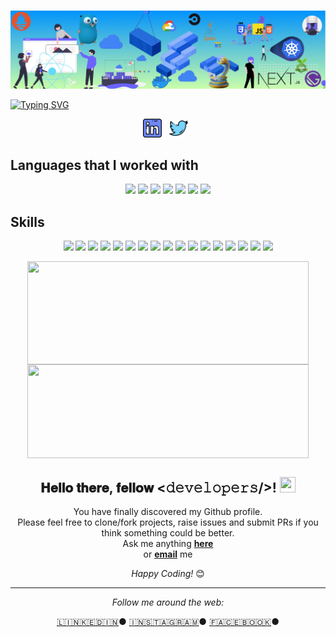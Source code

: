  &emsp;&emsp;
![enter image description here](https://raw.githubusercontent.com/sam1code/profile/master/profile.png)

<!--
**sam1code/sam1code** is a ✨ _special_ ✨ repository because its `README.md` (this file) appears on your GitHub profile.

Here are some ideas to get you started:
-->

[![Typing SVG](https://readme-typing-svg.herokuapp.com?font=Fira+Code&pause=1000&random=false&width=435&lines=Hey+there%2C+I'm+Soumya;A+Full+Stack+Engineer+(Architect);Diving+Deep+into+AI+and+XR)](https://git.io/typing-svg)

<div align="center">


   <a href="https://www.linkedin.com/in/samcse95/"><img height="30" src="linkedin.png"></a>&nbsp;&nbsp;
<a href="https://twitter.com/samcse95"><img height="30" src="twitter.png"></a>&nbsp;&nbsp;
</div>


<h2>Languages that I worked with</h2>

<div align="center">
  <img src="https://img.shields.io/badge/-Java-FFCC00" />
  <img src="https://img.shields.io/badge/-JavaScript-%239B2900" />
  <img src="https://img.shields.io/badge/-TypeScript-success" />
  <img src="https://img.shields.io/badge/-GO-003399" />
  <img src="https://img.shields.io/badge/-Python-blueviolet" />
  <img src="https://img.shields.io/badge/-%20C%20-blue" /> 
  <img src="https://img.shields.io/badge/-%20C%2B%2B-%238F00FF" />
</div>
<h2>Skills</h2>
<div align="center">
<img src="https://img.shields.io/badge/HTML-80%25-brightgreen" />
<img src="https://img.shields.io/badge/CSS-60%25-blue" />
<img src="https://img.shields.io/badge/React-80%25-60DBFB" />
<img src="https://img.shields.io/badge/GatsBy-60%25-brightgreen" />
<img src="https://img.shields.io/badge/Next.js-70%25-0E1416" />
<img src="https://img.shields.io/badge/Node.js-80%25-3C823B" />
<img src="https://img.shields.io/badge/Express.js-80%25-EFD81C" />
<img src="https://img.shields.io/badge/GoLang-60%25-092D1F" />
<img src="https://img.shields.io/badge/ReactNative-60%25-0A90B7" />
<img src="https://img.shields.io/badge/GraphQL-60%25-3C823B" />
<img src="https://img.shields.io/badge/MongoDB-70%25-EFD81C" />
<img src="https://img.shields.io/badge/Docker-60%25-blue" />
<img src="https://img.shields.io/badge/K8s-30%25-60DBFB" />
<img src="https://img.shields.io/badge/gitOps-40%25-092D1F" />
<img src="https://img.shields.io/badge/GCP+AWS-40%25-0A90B7" />
<img src="https://img.shields.io/badge/Istio-05%25-092D1F" />
<img src="https://img.shields.io/badge/Promethus-30%25-0A90B7" />
</div>

<p align="center">
  <img align="center" width="450" height="165" src="https://github-readme-stats.vercel.app/api?username=sam1code&show_icons=true&hide_border=false&line_height=20&show_owner=true&bg_color=0,EE82EE,FFFFFF&theme=graywhite"/>
<img align="center" width="450" height="150" src="https://github-readme-stats.vercel.app/api/top-langs/?username=sam1code&layout=compact&hide=HTML&langs_count=10&bg_color=0,EE82EE,FFFFFF&theme=graywhite"/>
</p>
</details>
<div align="center">
<h2> 𝐇𝐞𝐥𝐥𝐨 𝐭𝐡𝐞𝐫𝐞, 𝐟𝐞𝐥𝐥𝐨𝐰 <𝚍𝚎𝚟𝚎𝚕𝚘𝚙𝚎𝚛𝚜/>! <img src="https://media.giphy.com/media/hvRJCLFzcasrR4ia7z/giphy.gif" height="25px" width="25px"></h2>
</div>

<div align="center" width="50">


<div align="center">

You have finally discovered my Github profile. <br>
Please feel free to clone/fork projects, raise issues and submit PRs if you think something could be better. <br>
Ask me anything <a href="https://github.com/sam1code/sam1code/issues/new"><b>here</b></a><br>
or <a href="mailto:hi@soumyak.dev"><b>email</b></a> me

<i>Happy Coding!</i> 😊

</div>


---

<i>Follow me around the web:</i><br>

  <a target="_blank" href="https://www.linkedin.com/in/samcse95/">🇱​🇮​🇳​🇰​🇪​🇩​🇮​🇳​</a> ●
  <a target="_blank" href="https://www.instagram.com/samm95s/">🇮​🇳​🇸​🇹​🇦​🇬​🇷​🇦​🇲​</a> ●
  <a target="_blank" href="https://www.facebook.com/soumyakanta.pattanaik.7/">🇫​🇦​🇨​🇪​🇧​🇴​🇴​🇰​</a> ●


